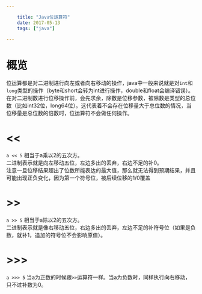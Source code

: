 ```yaml
---

    title: "Java位运算符"
    date: 2017-05-13
    tags: ["java"]

---
```


# 概览
位运算都是对二进制进行向左或者向右移动的操作，java中一般来说就是对`int`和`long`类型的操作（byte和short会转为int进行操作，double和float会编译错误）。  
在对二进制数进行位移操作前，会先求余，除数是位移参数，被除数是类型的总位数（比如int32位，long64位）。这代表着不会存在位移量大于总位数的情况，当位移量是总位数的倍数时，位运算符不会做任何操作。

# \<<  
`a << 5` 相当于a乘以2的五次方。  
二进制表示就是向左移动五位，左边多出的丢弃，右边不足的补0。  
注意一旦位移结果超出了位数所能表达的最大值，那么就无法得到预期结果，并且可能出现正负变化，因为第一个符号位，被后续位移的1/0覆盖

# \>>
`a >> 5` 相当于a除以2的五次方。  
二进制表示就是像右移动五位，右边多出的丢弃，左边不足的补符号位（如果是负数，就补1，追加的符号位不会影响原值）。


# \>>>
`a >>> 5` 当a为正数的时候跟`>>`运算符一样。当a为负数时，同样执行向右移动，只不过补数为0。